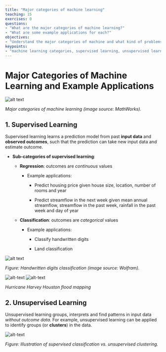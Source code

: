 ```yaml
---
title: "Major categories of machine learning"
teaching: 15
exercises: 0
questions:
- "What are the major categories of machine learning?"
- "What are some example applications for each?"
objectives:
- "Understand the major categories of machine and what kind of problems they can each solve."
keypoints:
- "machine learning categories, supervised learning, unsupervised learning, regression, classification"
---
```


# Major Categories of Machine Learning and Example Applications

![alt text](https://www.mathworks.com/content/mathworks/www/en/discovery/machine-learning/jcr:content/mainParsys3/discoverysubsection_1965078453/mainParsys/image_2128876021_cop.adapt.full.high.svg/1551847794310.svg)

<i> Major categories of machine learning (image source: MathWorks). </i>

## 1. Supervised Learning

Supervised learning learns a prediction model from past **input data** and **observed outcomes**, such that the prediction can take new input data and estimate outcome.

- **Sub-categories of supervised learning**:

    - **Regression**: outcomes are *continuous* values

        - Example applications:

            - Predict housing price given house size, location, number of rooms and year

            - Predict streamflow in the next week given mean annual streamflow, streamflow in the past week, rainfall in the past week and day of year

    - **Classification**: outcomes are *categorical* values

        - Example applications:

            - Classify handwritten digits

            - Land classification

![alt text](https://www.wolfram.com/mathematica/new-in-10/enhanced-image-processing/HTMLImages.en/handwritten-digits-classification/smallthumb_10.gif)

<i>Figure: Handwritten digits classification (image source: Wolfram).</i>

![alt-text](../assets/img/houston_flood.png "Logo Title Text 1")
![alt-text](../assets/img/houston_flood_fcn.png "Logo Title Text 1")

<i> Hurricane Harvey Houston flood mapping </i>

## 2. Unsupervised Learning

Unsupervised learning groups, interprets and find patterns in input data *without outcome data*. For example, unsupervised learning can be applied to identify groups (or **clusters**) in the data.

![alt-text](../assets/img/supervised_unsuper.png "Logo Title Text 1")

<i>Figure: Illustration of supervised classification vs. unsupervised clustering. </i>



